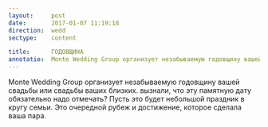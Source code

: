 ```yaml
---
layout:     post
date:       2017-01-07 11:19:18
direction:  wedd
sectype:    content

title:      ГОДОВЩИНА              
annotatio:  Monte Wedding Group организует незабываемую годовщину вашей свадьбы или свадьбы ваших близких. вызнали, что эту памятную дату обязательно надо отмечать? Пусть это будет небольшой праздник в кругу семьи. Это очередной рубеж и достижение, которое сделала ваша пара. 
---
```


Monte Wedding Group организует незабываемую годовщину вашей свадьбы или свадьбы ваших близких. вызнали, что эту памятную дату обязательно надо отмечать? Пусть это будет небольшой праздник в кругу семьи. Это очередной рубеж и достижение, которое сделала ваша пара. 